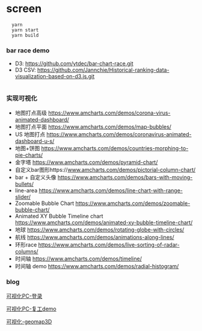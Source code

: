# screen
```
  yarn
  yarn start
  yarn build
```

### bar race demo

  - D3: https://github.com/ytdec/bar-chart-race.git 
  - D3 CSV: https://github.com/Jannchie/Historical-ranking-data-visualization-based-on-d3.js.git
```
```

### 实现可视化

- 地图打点高级 https://www.amcharts.com/demos/corona-virus-animated-dashboard/
- 地图打点平面 https://www.amcharts.com/demos/map-bubbles/
- US 地图打点 https://www.amcharts.com/demos/coronavirus-animated-dashboard-u-s/
- 地图+饼图 https://www.amcharts.com/demos/countries-morphing-to-pie-charts/
- 金字塔 https://www.amcharts.com/demos/pyramid-chart/
- 自定义bar图形https://www.amcharts.com/demos/pictorial-column-chart/
- bar + 自定义头像 https://www.amcharts.com/demos/bars-with-moving-bullets/
- line-area https://www.amcharts.com/demos/line-chart-with-range-slider/
- Zoomable Bubble Chart https://www.amcharts.com/demos/zoomable-bubble-chart/
- Animated XY Bubble Timeline chart https://www.amcharts.com/demos/animated-xy-bubble-timeline-chart/
- 地球 https://www.amcharts.com/demos/rotating-globe-with-circles/
- 航线 https://www.amcharts.com/demos/animations-along-lines/
- 环形race https://www.amcharts.com/demos/live-sorting-of-radar-columns/
- 时间轴 https://www.amcharts.com/demos/timeline/
- 时间轴 demo https://www.amcharts.com/demos/radial-histogram/

### blog
[可视化PC-登录](https://baggiomygod.github.io/screen_data_vis/build/#/login)

[可视化PC-复工demo](https://baggiomygod.github.io/screen_data_vis/build/#/screen/rework)

[可视化-geomap3D](https://baggiomygod.github.io/screen_data_vis/build/#/screen/main)
